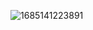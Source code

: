 ![1685141223891](https://github.com/UoS-COM1001/com1001-2024/assets/7812293/556ba162-cabb-4637-bd37-004b24ae52e4)

